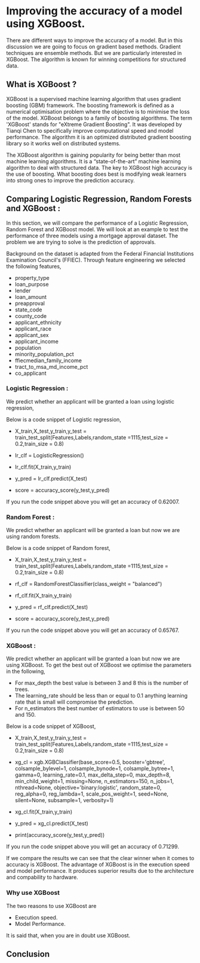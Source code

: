 
# Improving the accuracy of a model using XGBoost.

There are different ways to improve the accuracy of a model. But in this discussion we are going to focus on gradient based methods. Gradient techniques are ensemble methods. But we are particularly interested in XGBoost. The algorithm is known for winning competitions for structured data. 

## What is XGBoost ?

XGBoost is a supervised machine learning algorithm that uses gradient boosting (GBM) framework. The boosting framework is defined as a numerical optimisation problem where the objective is to minimise the loss of the model. XGBoost belongs to a family of boosting algorithms. The term 'XGBoost' stands for "eXtreme Gradient Boosting". It was developed by Tianqi Chen to specifically improve computational speed and model performance. The algorithm it is an optimized distributed gradient boosting library so it works well on distributed systems.

The XGBoost algorithm is gaining popularity for being better than most machine learning algorithms. It is a “state-of-the-art” machine learning algorithm to deal with structured data. The key to XGBoost high accuracy is the use of boosting. What boosting does best is modifying weak learners into strong ones to improve the prediction accuracy. 

## Comparing Logistic Regression, Random Forests and XGBoost :

In this section, we will compare the performance of a Logistic Regression, Random Forest and XGBoost model.  We will look at an example to test the performance of three models using a mortgage approval dataset. The problem we are trying to solve is the prediction of approvals.

Background on the dataset is adapted from the Federal Financial Institutions Examination Council's (FFIEC). Through feature engineering we selected the following features, 

- property_type
- loan_purpose
- lender
- loan_amount
- preapproval
- state_code
- county_code
- applicant_ethnicity
- applicant_race
- applicant_sex
- applicant_income
- population
- minority_population_pct
- ffiecmedian_family_income
- tract_to_msa_md_income_pct
- co_applicant
 
### Logistic Regression :
We predict whether an applicant will be granted a loan using logistic regression, 

Below is a code snippet of Logistic regression,

- X_train,X_test,y_train,y_test = train_test_split(Features,Labels,random_state =1115,test_size = 0.2,train_size = 0.8)

- lr_clf = LogisticRegression()

- lr_clf.fit(X_train,y_train)

- y_pred = lr_clf.predict(X_test)

- score = accuracy_score(y_test,y_pred)

If you run the code snippet above you will get an accuracy of 0.62007. 

### Random Forest : 
We predict whether an applicant will be granted a loan but now we are using random forests.


Below is a code snippet of Random forest,

- X_train,X_test,y_train,y_test = train_test_split(Features,Labels,random_state =1115,test_size = 0.2,train_size = 0.8)

- rf_clf = RandomForestClassifier(class_weight = "balanced")

- rf_clf.fit(X_train,y_train)

- y_pred = rf_clf.predict(X_test)

- score = accuracy_score(y_test,y_pred)

If you run the code snippet above you will get an accuracy of 0.65767.

### XGBoost :
We predict whether an applicant will be granted a loan but now we are using XGBoost. To get the best out of XGBoost we optimise the parameters in the following, 

- For max_depth the best value is between 3 and 8 this is the number of trees. 
- The learning_rate should be less than or equal to 0.1 anything learning rate that is small will compromise the prediction. 
- For n_estimators the best number of estimators to use is between 50 and 150. 

Below is a code snippet of XGBoost,

- X_train,X_test,y_train,y_test = train_test_split(Features,Labels,random_state =1115,test_size = 0.2,train_size = 0.8)

- xg_cl = xgb.XGBClassifier(base_score=0.5, booster='gbtree', colsample_bylevel=1,
       colsample_bynode=1, colsample_bytree=1, gamma=0, learning_rate=0.1,
       max_delta_step=0, max_depth=8, min_child_weight=1, missing=None,
       n_estimators=150, n_jobs=1, nthread=None,
       objective='binary:logistic', random_state=0, reg_alpha=0,
       reg_lambda=1, scale_pos_weight=1, seed=None, silent=None,
       subsample=1, verbosity=1)

- xg_cl.fit(X_train,y_train)

- y_pred = xg_cl.predict(X_test)

- print(accuracy_score(y_test,y_pred))

If you run the code snippet above you will get an accuracy of 0.71299.

If we compare the results we can see that the clear winner when it comes to accuracy is XGBoost. The advantage of XGBoost is in the execution speed and model performance. It produces superior results due to the architecture and compability to hardware.


### Why use XGBoost

The two reasons to use XGBoost are 
- Execution speed.
- Model Performance.

It is said that, when you are in doubt use XGBoost.

## Conclusion











